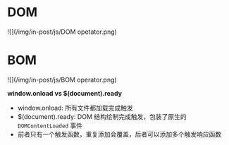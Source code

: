 
# DOM
![](/img/in-post/js/DOM opetator.png)

# BOM
![](/img/in-post/js/BOM operator.png)

**window.onload vs $(document).ready**
- window.onload: 所有文件都加载完成触发
- $(document).ready: DOM 结构绘制完成触发，包装了原生的 `DOMContentLoaded` 事件
- 前者只有一个触发函数，重复添加会覆盖，后者可以添加多个触发响应函数